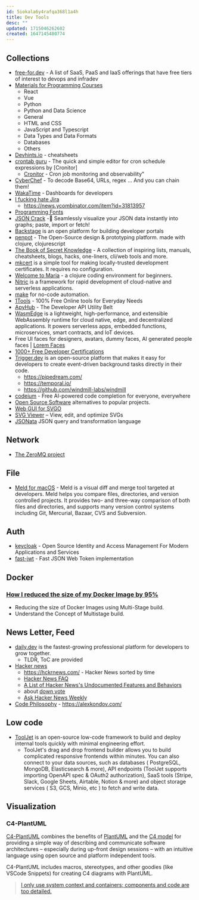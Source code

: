 ```yaml
---
id: 5iokala6y4rafqa368l1a4h
title: Dev Tools
desc: ""
updated: 1715046262602
created: 1647145480774
---
```


## Collections

- [free-for.dev](https://github.com/ripienaar/free-for-dev) - A list of SaaS, PaaS and IaaS offerings that have free tiers of interest to devops and infradev
- [Materials for Programming Courses](https://marko-knoebl.github.io/slides/)
  - React
  - Vue
  - Python
  - Python and Data Science
  - General
  - HTML and CSS
  - JavaScript and Typescript
  - Data Types and Data Formats
  - Databases
  - Others
- [Devhints.io](https://devhints.io/) - cheatsheets
- [crontab guru](https://crontab.guru/) - The quick and simple editor for cron schedule expressions by [Cronitor]
  - [Cronitor](https://cronitor.io/cron-job-monitoring/) - Cron job monitoring and observability"
- [CyberChef](https://gchq.github.io/CyberChef/) - To decode Base64, URLs, regex … And you can chain them!
- [WakaTime](https://wakatime.com/) - Dashboards for developers
- [I fucking hate Jira](https://ifuckinghatejira.com/)
  - https://news.ycombinator.com/item?id=31813957
- [Programming Fonts](https://www.programmingfonts.org/)
- [JSON Crack](https://github.com/AykutSarac/jsoncrack.com) -🔮 Seamlessly visualize your JSON data instantly into graphs; paste, import or fetch!
- [Backstage](https://github.com/backstage/backstage) is an open platform for building developer portals
- [penpot](https://github.com/penpot/penpot) - The Open-Source design & prototyping platform. made with clojure, clojurescript
- [The Book of Secret Knowledge](https://github.com/trimstray/the-book-of-secret-knowledge) - A collection of inspiring lists, manuals, cheatsheets, blogs, hacks, one-liners, cli/web tools and more.
- [mkcert](https://github.com/FiloSottile/mkcert) is a simple tool for making locally-trusted development certificates. It requires no configuration.
- [Welcome to Maria](https://www.maria.cloud/) - a clojure coding environment for beginners.
- [Nitric](https://github.com/nitrictech/nitric) is a framework for rapid development of cloud-native and serverless applications.
- [make](https://www.make.com/en) for no-code automation.
- [1Tools](https://1tools.co/) - 100% Free Online tools for Everyday Needs
- [ApyHub](https://apyhub.com/search?query=) - The Developer API Utility Belt
- [WasmEdge](https://github.com/WasmEdge/WasmEdge) is a lightweight, high-performance, and extensible WebAssembly runtime for cloud native, edge, and decentralized applications. It powers serverless apps, embedded functions, microservices, smart contracts, and IoT devices.
- Free UI faces for designers, avatars, dummy faces, AI generated people faces | [Lorem Faces](https://loremfaces.com/)
- [1000+ Free Developer Certifications](https://www.freecodecamp.org/news/free-certificates/)
- [Trigger.dev](https://github.com/triggerdotdev/trigger.dev) is an open-source platform that makes it easy for developers to create event-driven background tasks directly in their code.
  - https://pipedream.com/
  - https://temporal.io/
  - https://github.com/windmill-labs/windmill
- [codeium](https://www.codeium.com/) - Free AI-powered code completion for everyone, everywhere
- [Open Source Software](https://osssoftware.org/) alternatives to popular projects.
- [Web GUI for SVGO](https://jakearchibald.github.io/svgomg/)
- [SVG Viewer](https://www.svgviewer.dev/) – View, edit, and optimize SVGs
- [JSONata](https://github.com/jsonata-js/jsonata) JSON query and transformation language

## Network

- [The ZeroMQ project](https://github.com/zeromq)

## File

- [Meld for macOS](https://github.com/yousseb/meld) - Meld is a visual diff and merge tool targeted at developers. Meld helps you compare files, directories, and version controlled projects. It provides two- and three-way comparison of both files and directories, and supports many version control systems including Git, Mercurial, Bazaar, CVS and Subversion.

## Auth

- [keycloak](https://github.com/keycloak/keycloak) - Open Source Identity and Access Management For Modern Applications and Services
- [fast-jwt](https://github.com/nearform/fast-jwt) - Fast JSON Web Token implementation

## Docker

### [How I reduced the size of my Docker Image by 95%](https://levelup.gitconnected.com/how-i-reduced-the-size-of-my-docker-image-by-95-520a05439300)

- Reducing the size of Docker Images using Multi-Stage build.
- Understand the Concept of Multistage build.

## News Letter, Feed

- [daily.dev](https://daily.dev/) is the fastest-growing professional platform for developers to grow together.
  - TLDR, ToC are provided
- [Hacker news](https://news.ycombinator.com/)
  - https://hckrnews.com/ - Hacker News sorted by time
  - [Hacker News FAQ](https://news.ycombinator.com/newsfaq.html)
  - [A List of Hacker News's Undocumented Features and Behaviors](https://github.com/minimaxir/hacker-news-undocumented)
  - about [down vote](https://news.ycombinator.com/item?id=16131314)
  - [Ask Hacker News Weekly](https://www.daemonology.net/hn-weekly-ask/)
- [Code Philosophy](https://www.codephilosophy.co/) - https://alexkondov.com/

## Low code

- [ToolJet](https://github.com/ToolJet/ToolJet) is an open-source low-code framework to build and deploy internal tools quickly with minimal engineering effort.
  - ToolJet's drag and drop frontend builder allows you to build complicated responsive frontends within minutes. You can also connect to your data sources, such as databases ( PostgreSQL, MongoDB, Elasticsearch & more), API endpoints (ToolJet supports importing OpenAPI spec & OAuth2 authorization), SaaS tools (Stripe, Slack, Google Sheets, Airtable, Notion & more) and object storage services ( S3, GCS, Minio, etc ) to fetch and write data.

## Visualization

### C4-PlantUML

[C4-PlantUML](https://github.com/plantuml-stdlib/C4-PlantUML) combines the benefits of [PlantUML](https://plantuml.com/) and the [C4 model](https://c4model.com/) for providing a simple way of describing and communicate software architectures – especially during up-front design sessions – with an intuitive language using open source and platform independent tools.

C4-PlantUML includes macros, stereotypes, and other goodies (like VSCode Snippets) for creating C4 diagrams with PlantUML.

> [I only use system context and containers; components and code are too detailed.](https://brianmckenna.org/blog/architecture_code#:~:text=I%20only%20use%20system%20context%20and%20containers%3B%20components%20and%20code%20are%20too%20detailed.)
